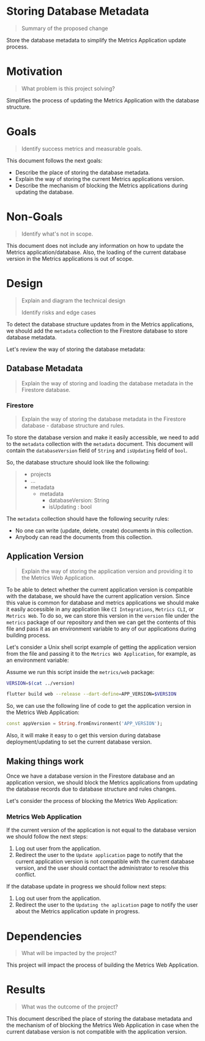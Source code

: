 # Storing Database Metadata
> Summary of the proposed change

Store the database metadata to simplify the Metrics Application update process.

# Motivation
> What problem is this project solving?

Simplifies the process of updating the Metrics Application with the database structure. 

# Goals
> Identify success metrics and measurable goals.

This document follows the next goals: 

- Describe the place of storing the database metadata.
- Explain the way of storing the current Metrics applications version. 
- Describe the mechanism of blocking the Metrics applications during updating the database.

# Non-Goals
> Identify what's not in scope.

This document does not include any information on how to update the Metrics application/database. Also, the loading of the current database version in the Metrics applications is out of scope. 

# Design

> Explain and diagram the technical design
>
> Identify risks and edge cases

To detect the database structure updates from in the Metrics applications, we should add the `metadata` collection to the Firestore database to store database metadata.

Let's review the way of storing the database metadata: 

## Database Metadata
> Explain the way of storing and loading the database metadata in the Firestore database.

### Firestore 
> Explain the way of storing the database metadata in the Firestore database - database structure and rules.

To store the database version and make it easily accessible, we need to add to the `metadata` collection with the `metadata` document. This document will contain the `databaseVersion` field of `String` and `isUpdating` field of `bool`. 

So, the database structure should look like the following: 

> - projects
> - ...
> - metadata
>   - metadata
>       - databaseVersion: String
>       - isUpdating : bool


The `metadata` collection should have the following security rules: 

- No one can write (update, delete, create) documents in this collection.
- Anybody can read the documents from this collection. 

## Application Version
> Explain the way of storing the application version and providing it to the Metrics Web Application.

To be able to detect whether the current application version is compatible with the database, we should have the current application version. Since this value is common for database and metrics applications we should make it easily accessible in any application like `CI Integrations`, `Metrics CLI`, or `Metrics Web`. To do so, we can store this version in the `version` file under the `metrics` package of our repository and then we can get the contents of this file and pass it as an environment variable to any of our applications during building process.

Let's consider a Unix shell script example of getting the application version from the file and passing it to the `Metrics Web Application`, for example, as an environment variable: 

Assume we run this script inside the `metrics/web` package: 

```bash
VERSION=$(cat ../version)

flutter build web --release --dart-define=APP_VERSION=$VERSION
```

So, we can use the following line of code to get the application version in the Metrics Web Application: 

```dart
const appVersion = String.fromEnvironment('APP_VERSION');
```

Also, it will make it easy to o get this version during database deployment/updating to set the current database version.

## Making things work

Once we have a database version in the Firestore database and an application version, we should block the Metrics applications from updating the database records due to database structure and rules changes.

Let's consider the process of blocking the Metrics Web Application: 

### Metrics Web Application

If the current version of the application is not equal to the database version we should follow the next steps: 

1. Log out user from the application.
2. Redirect the user to the `Update application` page to notify that the current application version is not compatible with the current database version, and the user should contact the administrator to resolve this conflict.

If the database update in progress we should follow next steps: 

1. Log out user from the application.
2. Redirect the user to the `Updating the aplication` page to notify the user about the Metrics application update in progress.

# Dependencies
> What will be impacted by the project?

This project will impact the process of building the Metrics Web Application.

# Results

> What was the outcome of the project?

This document described the place of storing the database metadata and the mechanism of of blocking the Metrics Web Application in case when the current database version is not compatible with the application version.
